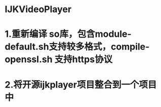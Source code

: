 # IJKVideoPlayer
# 1.重新编译 so库，包含module-default.sh支持较多格式，compile-openssl.sh 支持https协议
# 2.将开源ijkplayer项目整合到一个项目中
